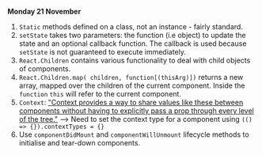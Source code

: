 **Monday 21 November**

1. `Static` methods defined on a class, not an instance - fairly standard.
2. `setState` takes two parameters: the function (i.e object) to update the state
    and an optional callback function. The callback is used because `setState` is
    not guaranteed to execute immediately.
3. `React.Children` contains various functionality to deal with child objects
    of components.
4. `React.Children.map( children, function[(thisArg)])` returns a new array,
    mapped over the children of the current component. Inside the `function` `this`
    will refer to the current component.
5. `Context`: ["Context provides a way to share values like these between components
    without having to explicitly pass a prop through every level of the tree."](https://reactjs.org/docs/context.html)
    --> Need to set the context type for a component using
    `(() => {}).contextTypes = {}`
6. Use `componentDidMount` and `componentWillUnmount` lifecycle methods to initialise
   and tear-down components.
